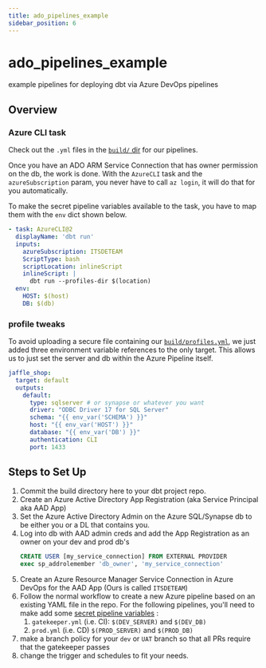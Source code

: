 ```yaml
---
title: ado_pipelines_example
sidebar_position: 6
---
```


# ado_pipelines_example
example pipelines for deploying dbt via Azure DevOps pipelines

## Overview

### Azure CLI  task
Check out the `.yml` files in the [`build/` dir](build/) for our pipelines.

Once you have an ADO ARM Service Connection that has owner permission on the db, the work is done. With the `AzureCLI` task and the `azureSubscription` param, you never have to call `az login`, it will do that for you automatically.

To make the secret pipeline variables available to the task, you have to map them with the `env` dict shown below.

```yaml
- task: AzureCLI@2
  displayName: 'dbt run'
  inputs:
    azureSubscription: ITSDETEAM
    ScriptType: bash
    scriptLocation: inlineScript
    inlineScript: |
      dbt run --profiles-dir $(location)
  env:
    HOST: $(host)
    DB: $(db)
```

### profile tweaks

To avoid uploading a secure file containing our [`build/profiles.yml`](build/profiles.yml), we just added three environment variable references to the only target. This allows us to just set the server and db within the Azure Pipeline itself.


```yaml
jaffle_shop:
  target: default
  outputs:
    default:
      type: sqlserver # or synapse or whatever you want
      driver: "ODBC Driver 17 for SQL Server"
      schema: "{{ env_var('SCHEMA') }}"
      host: "{{ env_var('HOST') }}"
      database: "{{ env_var('DB') }}"
      authentication: CLI
      port: 1433
```

## Steps to Set Up

1. Commit the build directory here to your dbt project repo.
1. Create an Azure Active Directory App Registration (aka Service Principal aka AAD App)
2. Set the Azure Active Directory Admin on the Azure SQL/Synapse db to be either you or a DL that contains you.
3. Log into db with AAD admin creds and add the App Registration as an owner on your dev and prod db's
    ```sql
    CREATE USER [my_service_connection] FROM EXTERNAL PROVIDER
    exec sp_addrolemember 'db_owner', 'my_service_connection'
    ```
4. Create an Azure Resource Manager Service Connection in Azure DevOps for the AAD App (Ours is called `ITSDETEAM`)
5. Follow the normal workflow to create a new Azure pipeline based on an existing YAML file in the repo. For the following pipelines, you'll need to make add some [secret pipeline variables](https://i.stack.imgur.com/3WBDC.png) :
   1. `gatekeeper.yml` (i.e. CI): `$(DEV_SERVER)` and `$(DEV_DB)`
   2. `prod.yml` (i.e. CD) `$(PROD_SERVER)` and `$(PROD_DB)`
6. make a branch policy for your `dev` or `UAT` branch so that all PRs require that the gatekeeper passes
7. change the trigger and schedules to fit your needs.